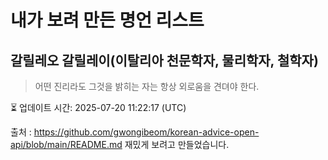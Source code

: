 # 내가 보려 만든 명언 리스트

##  갈릴레오 갈릴레이(이탈리아 천문학자, 물리학자, 철학자)
> 어떤 진리라도 그것을 밝히는 자는 항상 외로움을 견뎌야 한다.


⏳ 업데이트 시간: 2025-07-20 11:22:17 (UTC)

출처 : https://github.com/gwongibeom/korean-advice-open-api/blob/main/README.md
재밌게 보려고 만들었습니다.
